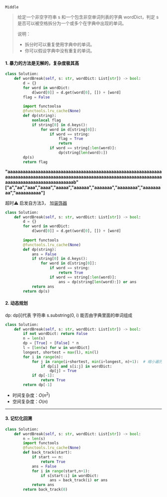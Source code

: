 `Middle`

> 给定一个非空字符串 s 和一个包含非空单词列表的字典 wordDict，判定 s 是否可以被空格拆分为一个或多个在字典中出现的单词。
>
> 说明：
>
> - 拆分时可以重复使用字典中的单词。
> - 你可以假设字典中没有重复的单词。

#### 1. 暴力的方法是无解的，复杂度极其高

```python
class Solution:
    def wordBreak(self, s: str, wordDict: List[str]) -> bool:
        d = {}
        for word in wordDict:
            d[word[0]] = d.get(word[0], []) + [word]
        flag = False
        
        import functoolsa
        @functools.lru_cache(None)
        def dp(string):
            nonlocal flag
            if string[0] in d.keys():
                for word in d[string[0]]:
                    if word == string:
                        flag = True
                        return
                    if word == string[:len(word)]:
                        dp(string[len(word):])
        dp(s)
        return flag
```

**"aaaaaaaaaaaaaaaaaaaaaaaaaaaaaaaaaaaaaaaaaaaaaaaaaaaaaaaaaaaaaaaaaaaaaaaaaaaaaaaaaaaaaaaaaaaaaaaaaaaaaaaaaaaaaaaaaaaaaaaaaaaaaaaaaaaaaaaaaaaaaaaaaaaaaab" ["a","aa","aaa","aaaa","aaaaa","aaaaaa","aaaaaaa","aaaaaaaa","aaaaaaaaa","aaaaaaaaaa"]**

超时:warning:  启发自方法3， 加[装饰器]()

```python
class Solution:
    def wordBreak(self, s: str, wordDict: List[str]) -> bool:
        d = {}
        for word in wordDict:
            d[word[0]] = d.get(word[0], []) + [word]
        
        import functools
        @functools.lru_cache(None)
        def dp(string):
            ans = False
            if string[0] in d.keys():
                for word in d[string[0]]:
                    if word == string:
                        return True
                    if word == string[:len(word)]:
                        ans = dp(string[len(word):]) or ans
            return ans
        return dp(s)
```

#### 2. 动态规划

dp: dp[i]代表 字符串 s.substring(0, i) 能否由字典里面的单词组成

```python
class Solution:
    def wordBreak(self, s: str, wordDict: List[str]) -> bool:
        if not wordDict: return False
        n = len(s)
        dp = [True] + [False] * n
        l = [len(w) for w in wordDict]
        longest, shortest = max(l), min(l)
        for i in range(n):
            for j in range(i+shortest, min(i+longest, n)+1):  # 缩小遍历
                if dp[i] and s[i:j] in wordDict:
                    dp[j] = True
            if dp[-1]:
                return True
        return dp[-1]
```

- 时间复杂度：$O(n^{2})$
- 空间复杂度：$O(n)$

---

#### 3. 记忆化回溯

```python
class Solution:
    def wordBreak(self, s: str, wordDict: List[str]) -> bool:
        n = len(s)
        import functools
        @functools.lru_cache(None)
        def back_track(start):
            if start == n:
                return True
            ans = False
            for i in range(start,n+1):
                if s[start:i] in wordDict:
                    ans = back_track(i) or ans
            return ans
        return back_track(0)
```

